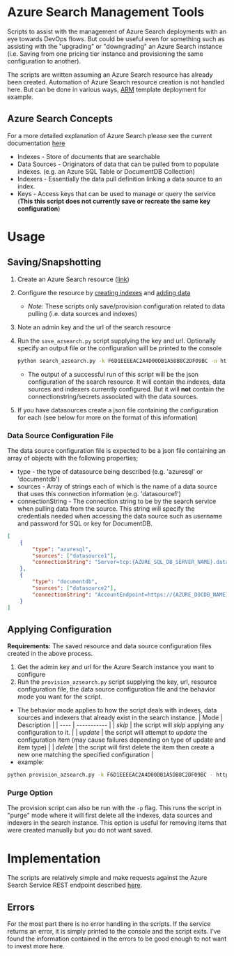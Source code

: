 # Azure Search Management Tools
Scripts to assist with the management of Azure Search deployments with an eye towards DevOps flows. But could be useful even for something such as assisting with the "upgrading" or "downgrading" an Azure Search instance (i.e. Saving from one pricing tier instance and provisioning the same configuration to another).

The scripts are written assuming an Azure Search resource has already been created. Automation of Azure Search resource creation is not handled here. But can be done in various ways, [ARM](https://azure.microsoft.com/en-us/documentation/articles/resource-group-overview/) template deployment for example.


## Azure Search Concepts
For a more detailed explanation of Azure Search please see the current documentation [here](https://azure.microsoft.com/en-us/documentation/articles/search-what-is-azure-search/)
- Indexes - Store of documents that are searchable
- Data Sources - Originators of data that can be pulled from to populate indexes. (e.g. an Azure SQL Table or DocumentDB Collection)
- Indexers - Essentially the data pull definition linking a data source to an index.
- Keys - Access keys that can be used to manage or query the service (**This this script does not currently save or recreate the same key configuration**)

# Usage

## Saving/Snapshotting

1. Create an Azure Search resource ([link](https://azure.microsoft.com/en-us/documentation/articles/search-create-service-portal/))
1. Configure the resource by [creating indexes](https://azure.microsoft.com/en-us/documentation/articles/search-what-is-an-index/) and [adding data](https://azure.microsoft.com/en-us/documentation/articles/search-what-is-data-import/)
   - *Note:* These scripts only save/provision configuration related to data pulling (i.e. data sources and indexes)
1. Note an admin key and the url of the search resource
1. Run the `save_azsearch.py` script supplying the key and url. Optionally specify an output file or the configuration will be printed to the console
   ```sh
   python search_azsearch.py -k F6D1EEEEAC2A4D00DB1A5DB8C2DF09BC -u https://azsearchmanagement.search.windows.net -o azsearchmgmnt.json
   ```

   - The output of a successful run of this script will be the json configuration of the search resource. It will contain the indexes, data sources and indexers currently configured. But it will **not** contain the connectionstring/secrets associated with the data sources.
1. If you have datasources create a json file containing the configuration for each (see below for more on the format of this information)

### Data Source Configuration File

The data source configuration file is expected to be a json file containing an array of objects with the following properties;
- type - the type of datasource being described (e.g. 'azuresql' or 'documentdb')
- sources - Array of strings each of which is the name of a data source that uses this connection information (e.g. 'datasource1')
- connectionString - The connection string to be by the search service when pulling data from the source. This string will specify the credentials needed when accessing the data source such as username and password for SQL or key for DocumentDB.
```json
[
    {
        "type": "azuresql",
        "sources": ["datasource1"],
        "connectionString": "Server=tcp:{AZURE_SQL_DB_SERVER_NAME}.database.windows.net,1433;Initial Catalog={AZURE_SQL_DB_NAME};Persist Security Info=False;User ID={SQL_USERNAME};Password={SQL_USER_PASSWORD};MultipleActiveResultSets=False;Encrypt=True;TrustServerCertificate=False;Connection Timeout=30;"
    },
    {
        "type": "documentdb",
        "sources": ["datasource2"],
        "connectionString": "AccountEndpoint=https://{AZURE_DOCDB_NAME}.documents.azure.com:443/;AccountKey={AZURE_DOCDB_ACCESS_KEY};Database={AZURE_DOCDB_DB_NAME};"
    }
]
```

## Applying Configuration

**Requirements:** The saved resource and data source configuration files created in the above process.
1. Get the admin key and url for the Azure Search instance you want to configure
1. Run the `provision_azsearch.py` script supplying the key, url, resource configuration file, the data source configuration file and the behavior mode you want for the script.
  - The behavior mode applies to how the script deals with indexes, data sources and indexers that already exist in the search instance.
    | Mode | Description |
    | ---- | ----------- |
    | *skip*  | the script will *skip* applying any configuration to it. |
    | *update* | the script will attempt to *update* the configuration item (may cause failures depending on type of update and item type) |
    | *delete* | the script will first delete the item then create a new one matching the specified configuration |
  - example:
 
  ```sh
  python provision_azsearch.py -k F6D1EEEEAC2A4D00DB1A5DB8C2DF09BC - https://azsearchmanagement.search.windows.net -c azsearchmgmnt.json -d azsearchmgmnt_datasources.json -b skip
  ```

### Purge Option

The provision script can also be run with the `-p` flag. This runs the script in "purge" mode where it will first delete all the indexes, data sources and indexers in the search instance. This option is useful for removing items that were created manually but you do not want saved.



# Implementation

The scripts are relatively simple and make requests against the Azure Search Service REST endpoint described [here](https://msdn.microsoft.com/library/dn798935.aspx).

## Errors

For the most part there is no error handling in the scripts. If the service returns an error, it is simply printed to the console and the script exits. I've found the information contained in the errors to be good enough to not want to invest more here.
